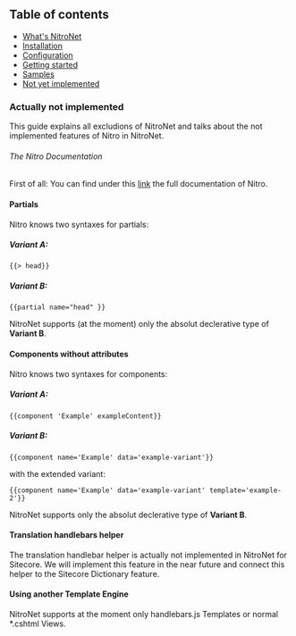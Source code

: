 ## Table of contents
- [What's NitroNet](https://github.com/namics/NitroNetSitecore)
- [Installation](https://github.com/namics/NitroNetSitecore/blob/master/docs/installation.md)
- [Configuration](https://github.com/namics/NitroNetSitecore/blob/master/docs/configuration.md)
- [Getting started](https://github.com/namics/NitroNetSitecore/blob/master/docs/getting-started.md)
- [Samples](https://github.com/namics/NitroNetSitecore/blob/master/docs/samples.md)
- [Not yet implemented](https://github.com/namics/NitroNetSitecore/blob/master/docs/not-implemented.md)


### Actually not implemented

This guide explains all excludions of NitroNet and talks about the not implemented features of Nitro in NitroNet.

###### The Nitro Documentation

First of all: You can find under this [link](https://github.com/namics/generator-nitro/blob/master/app/templates/project/docs/nitro.md) the full documentation of Nitro.

#### Partials
Nitro knows two syntaxes for partials:

##### Variant A:

    {{> head}}

##### Variant B:

	{{partial name="head" }}

NitroNet supports (at the moment) only the absolut declerative type of **Variant B**.

#### Components without attributes
Nitro knows two syntaxes for components:

##### Variant A:

    {{component 'Example' exampleContent}}

##### Variant B:

	{{component name='Example' data='example-variant'}}

with the extended variant:

	{{component name='Example' data='example-variant' template='example-2'}}

NitroNet supports only the absolut declerative type of **Variant B**.

#### Translation handlebars helper
The translation handlebar helper is actually not implemented in NitroNet for Sitecore. We will implement this feature in the near future and connect this helper to the Sitecore Dictionary feature.

#### Using another Template Engine
NitroNet supports at the moment only handlebars.js Templates or normal *.cshtml Views.